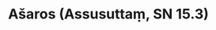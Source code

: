 ---
layout: page
title: 'Ašaros (Assusuttaṃ, SN 15.3)'
category: susijusios suttos
index: Samsara
sortIndex: 15003
tags:
  - Samsara
suttacentral: sn15.3
---